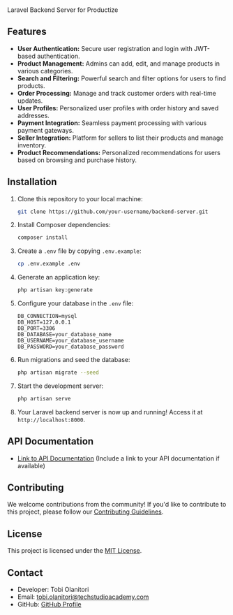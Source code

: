 ### 
Laravel Backend Server for Productize

## Features

- **User Authentication:** Secure user registration and login with JWT-based authentication.
- **Product Management:** Admins can add, edit, and manage products in various categories.
- **Search and Filtering:** Powerful search and filter options for users to find products.
- **Order Processing:** Manage and track customer orders with real-time updates.
- **User Profiles:** Personalized user profiles with order history and saved addresses.
- **Payment Integration:** Seamless payment processing with various payment gateways.
- **Seller Integration:** Platform for sellers to list their products and manage inventory.
- **Product Recommendations:** Personalized recommendations for users based on browsing and purchase history.

## Installation

1. Clone this repository to your local machine:

   ```bash
   git clone https://github.com/your-username/backend-server.git
   ```

2. Install Composer dependencies:

   ```bash
   composer install
   ```

3. Create a `.env` file by copying `.env.example`:

   ```bash
   cp .env.example .env
   ```

4. Generate an application key:

   ```bash
   php artisan key:generate
   ```

5. Configure your database in the `.env` file:

   ```dotenv
   DB_CONNECTION=mysql
   DB_HOST=127.0.0.1
   DB_PORT=3306
   DB_DATABASE=your_database_name
   DB_USERNAME=your_database_username
   DB_PASSWORD=your_database_password
   ```

6. Run migrations and seed the database:

   ```bash
   php artisan migrate --seed
   ```

7. Start the development server:

   ```bash
   php artisan serve
   ```

8. Your Laravel backend server is now up and running! Access it at `http://localhost:8000`.

## API Documentation

- [Link to API Documentation](#) (Include a link to your API documentation if available)

## Contributing

We welcome contributions from the community! If you'd like to contribute to this project, please follow our [Contributing Guidelines](CONTRIBUTING.md).

## License

This project is licensed under the [MIT License](LICENSE).

## Contact

- Developer: Tobi Olanitori
- Email: tobi.olanitori@techstudioacademy.com
- GitHub: [GitHub Profile](https://github.com/intuneteq)
